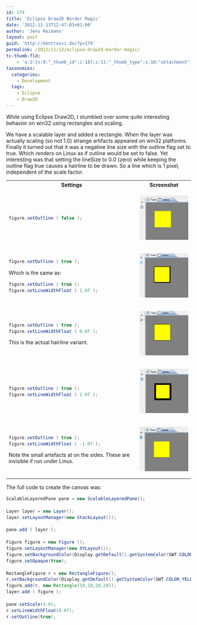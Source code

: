 ```yaml
---
id: 174
title: 'Eclipse Draw2D Border Magic'
date: '2012-11-13T12:47:03+01:00'
author: 'Jens Reimann'
layout: post
guid: 'http://dentrassi.de/?p=174'
permalink: /2012/11/13/eclipse-draw2d-border-magic/
tc-thumb-fld:
    - 'a:2:{s:9:"_thumb_id";i:187;s:11:"_thumb_type";s:10:"attachment";}'
taxonomies:
  categories:
    - Development
  tags:
    - Eclipse
    - Draw2D
---
```


While using Eclipse Draw2D, I stumbled over some quite interesting behavior on win32 using rectangles and scaling.

<!-- more -->

We have a scalable layer and added a rectangle. When the layer was actually scaling (so not 1.0) strange artifacts appeared on win32 platforms. Finally it turned out that it was a negative line size with the outline flag set to true. Which renders on Linux as if outline would be set to false. Yet interesting was that setting the lineSize to 0.0 (zero) while keeping the outline flag true causes a hairline to be drawn. So a line which is 1 pixel, independent of the scale factor.

<table class="table">

<tr><th>Settings</th><th>Screenshot</th></tr>

<!--  row 1 -->

<tr><td>

```java
figure.setOutline ( false );
```
</td><td>

![](/wp-content/uploads/line1s.png "line1s")

</td></tr>

<!--  row 2 -->

<tr><td>

```java
figure.setOutline ( true );
```

Which is the same as:

```java
figure.setOutline ( true );
figure.setLineWidthFloat ( 1.0f );
```

</td><td>

![](/wp-content/uploads/line2s.png "line2s")

</td></tr>

<!--  row 3 -->

<tr><td>

```java
figure.setOutline ( true );
figure.setLineWidthFloat ( 0.0f );
```

This is the actual hairline variant.

</td><td>

![](/wp-content/uploads/line3s.png "line3s")

</td></tr>

<!--  row 4 -->

<tr><td>

```java
figure.setOutline ( true );
figure.setLineWidthFloat ( 2.0f );
```

</td><td>

![](/wp-content/uploads/line4s.png "line4s")

</td></tr>

<!--  row 5 -->

<tr><td>

```java
figure.setOutline ( true );
figure.setLineWidthFloat ( -1.0f );
```

Note the small artefacts at on the sides. These are invisible if run under Linux.

</td><td>

![](/wp-content/uploads/line5s.png "line5s")

</td></tr>

</table>

The full code to create the canvas was:

```java
ScalableLayeredPane pane = new ScalableLayeredPane();

Layer layer = new Layer();
layer.setLayoutManager(new StackLayout());

pane.add ( layer );

Figure figure = new Figure ();
figure.setLayoutManager(new XYLayout());
figure.setBackgroundColor(Display.getDefault().getSystemColor(SWT.COLOR_DARK_GRAY));
figure.setOpaque(true);

RectangleFigure r = new RectangleFigure();
r.setBackgroundColor(Display.getDefault().getSystemColor(SWT.COLOR_YELLOW));
figure.add(r, new Rectangle(10,10,20,20));
layer.add ( figure );

pane.setScale(4.0);
r.setLineWidthFloat(0.0f);
r.setOutline(true);
```
